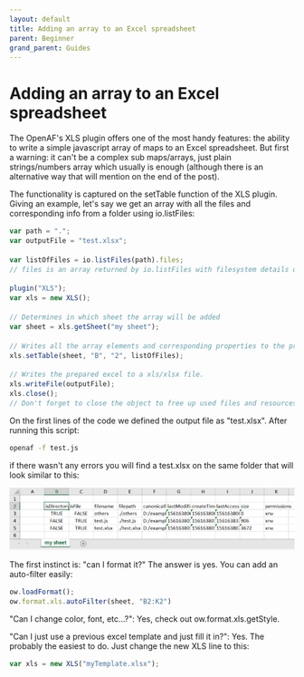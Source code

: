 ```yaml
---
layout: default
title: Adding an array to an Excel spreadsheet
parent: Beginner
grand_parent: Guides
---
```


# Adding an array to an Excel spreadsheet

The OpenAF's XLS plugin offers one of the most handy features: the ability to write a simple javascript array of maps to an Excel spreadsheet. But first a warning: it can't be a complex sub maps/arrays, just plain strings/numbers array which usually is enough (although there is an alternative way that will mention on the end of the post).

The functionality is captured on the setTable function of the XLS plugin. Giving an example, let's say we get an array with all the files and corresponding info from a folder using io.listFiles: 

````javascript
var path = ".";
var outputFile = "test.xlsx";

var listOfFiles = io.listFiles(path).files; 
// files is an array returned by io.listFiles with filesystem details of files & folders on the provided path

plugin("XLS");
var xls = new XLS(); 

// Determines in which sheet the array will be added
var sheet = xls.getSheet("my sheet"); 

// Writes all the array elements and corresponding properties to the provided sheet starting on excel position B2.
xls.setTable(sheet, "B", "2", listOfFiles); 

// Writes the prepared excel to a xls/xlsx file.
xls.writeFile(outputFile);
xls.close(); 
// Don't forget to close the object to free up used files and resources before using the generated excel file.
````

On the first lines of the code we defined the output file as "test.xlsx". After running this script: 

````bash
openaf -f test.js
````

if there wasn't any errors you will find a test.xlsx on the same folder that will look similar to this:

![xls-files-sample-1](xls-files-sample-1.png)

The first instinct is: "can I format it?" The answer is yes. You can add an auto-filter easily:

````javascript
ow.loadFormat();
ow.format.xls.autoFilter(sheet, "B2:K2")
````

"Can I change color, font, etc&#46;&#46;&#46;?": Yes, check out ow.format.xls.getStyle.

"Can I just use a previous excel template and just fill it in?": Yes. The probably the easiest to do. Just change the new XLS line to this:

````javascript
var xls = new XLS("myTemplate.xlsx");
````